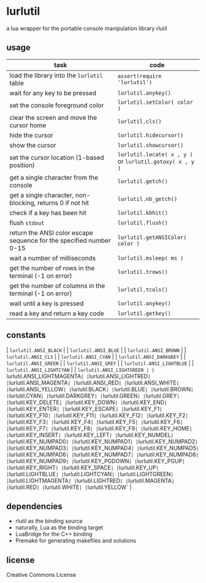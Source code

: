 lurlutil
========

a lua wrapper for the portable console manipulation library rlutil

usage
-----

 | task                                                                | code                                                            | 
 | ------                                                              | ------                                                          | 
 | load the library into the `lurlutil` table                          | `assert(require 'lurlutil')`                                    | 
 | wait for any key to be pressed                                      | `lurlutil.anykey()`                                             | 
 | set the console foreground color                                    | `lurlutil.setColor( color )`                                    | 
 | clear the screen and move the cursor home                           | `lurlutil.cls()`                                                | 
 | hide the cursor                                                     | `lurlutil.hidecursor()`                                         | 
 | show the cursor                                                     | `lurlutil.showcursor()`                                         | 
 | set the cursor location (1-based position)                          | `lurlutil.locate( x , y )` <br /> or `lurlutil.gotoxy( x , y )` | 
 | get a single character from the console                             | `lurlutil.getch()`                                              | 
 | get a single character, non-blocking, returns 0 if not hit          | `lurlutil.nb_getch()`                                           | 
 | check if a key has been hit                                         | `lurlutil.kbhit()`                                              | 
 | flush `stdout`                                                      | `lurlutil.flush()`                                              | 
 | return the ANSI color escape sequence for the specified number 0-15 | `lurlutil.getANSIColor( color )`                                | 
 | wait a number of milliseconds                                       | `lurlutil.msleep( ms )`                                         | 
 | get the number of rows in the terminal (-1 on error)                | `lurlutil.trows()`                                              | 
 | get the number of columns in the terminal (-1 on error)             | `lurlutil.tcols()`                                              | 
 | wait until a key is pressed                                         | `lurlutil.anykey()`                                             | 
 | read a key and return a key code                                    | `lurlutil.getkey()`                                             | 


constants
---------

| `lurlutil.ANSI_BLACK` |
| `lurlutil.ANSI_BLUE` |
| `lurlutil.ANSI_BROWN` |
| `lurlutil.ANSI_CLS` |
| `lurlutil.ANSI_CYAN` |
| `lurlutil.ANSI_DARKGREY` |
| `lurlutil.ANSI_GREEN` |
| `lurlutil.ANSI_GREY` |
| `lurlutil.ANSI_LIGHTBLUE` |
| `lurlutil.ANSI_LIGHTCYAN` |
| `lurlutil.ANSI_LIGHTGREEN |
| `lurlutil.ANSI_LIGHTMAGENTA` |
| `lurlutil.ANSI_LIGHTRED` |
| `lurlutil.ANSI_MAGENTA` |
| `lurlutil.ANSI_RED` |
| `lurlutil.ANSI_WHITE` |
| `lurlutil.ANSI_YELLOW` |
| `lurlutil.BLACK` |
| `lurlutil.BLUE` |
| `lurlutil.BROWN` |
| `lurlutil.CYAN` |
| `lurlutil.DARKGREY` |
| `lurlutil.GREEN` |
| `lurlutil.GREY` |
| `lurlutil.KEY_DELETE` |
| `lurlutil.KEY_DOWN` |
| `lurlutil.KEY_END` |
| `lurlutil.KEY_ENTER` |
| `lurlutil.KEY_ESCAPE` |
| `lurlutil.KEY_F1` |
| `lurlutil.KEY_F10` |
| `lurlutil.KEY_F11` |
| `lurlutil.KEY_F12` |
| `lurlutil.KEY_F2` |
| `lurlutil.KEY_F3` |
| `lurlutil.KEY_F4` |
| `lurlutil.KEY_F5` |
| `lurlutil.KEY_F6` |
| `lurlutil.KEY_F7` |
| `lurlutil.KEY_F8` |
| `lurlutil.KEY_F9` |
| `lurlutil.KEY_HOME` |
| `lurlutil.KEY_INSERT` |
| `lurlutil.KEY_LEFT` |
| `lurlutil.KEY_NUMDEL` |
| `lurlutil.KEY_NUMPAD0` |
| `lurlutil.KEY_NUMPAD1` |
| `lurlutil.KEY_NUMPAD2` |
| `lurlutil.KEY_NUMPAD3` |
| `lurlutil.KEY_NUMPAD4` |
| `lurlutil.KEY_NUMPAD5` |
| `lurlutil.KEY_NUMPAD6` |
| `lurlutil.KEY_NUMPAD7` |
| `lurlutil.KEY_NUMPAD8` |
| `lurlutil.KEY_NUMPAD9` |
| `lurlutil.KEY_PGDOWN` |
| `lurlutil.KEY_PGUP` |
| `lurlutil.KEY_RIGHT` |
| `lurlutil.KEY_SPACE` |
| `lurlutil.KEY_UP` |
| `lurlutil.LIGHTBLUE` |
| `lurlutil.LIGHTCYAN` |
| `lurlutil.LIGHTGREEN` |
| `lurlutil.LIGHTMAGENTA` |
| `lurlutil.LIGHTRED` |
| `lurlutil.MAGENTA` |
| `lurlutil.RED` |
| `lurlutil.WHITE` |
| `lurlutil.YELLOW` |

dependencies
------------

 - rlutil as the binding source
 - naturally, Lua as the binding target
 - LuaBridge for the C++ binding
 - Premake for generating makefiles and solutions

license
-------

Creative Commons License
